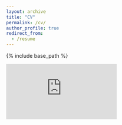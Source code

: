```yaml
---
layout: archive
title: "CV"
permalink: /cv/
author_profile: true
redirect_from:
  - /resume
---
```


{% include base_path %}

<embed src="https://s-s-sawant.github.io/Sagar_Sawant_CV-5-1.pdf" type="application/pdf"/>
